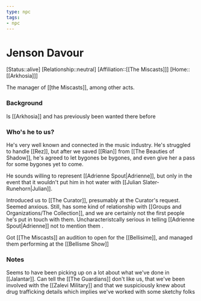 ```yaml
---
type: npc
tags: 
- npc
---
```


# Jenson Davour
[Status::alive]
[Relationship::neutral]
[Affiliation::[[The Miscasts]]]
[Home:: [[Arkhosia]]]

The manager of [[the Miscasts]], among other acts.

### Background
Is [[Arkhosia]] and has previously been wanted there before

### Who's he to us? 
He's very well known and connected in the music industry. He's struggled to handle [[Rez]], but after we saved [[Rian]] from [[The Beauties of Shadow]], he's agreed to let bygones be bygones, and even give her a pass for some bygones yet to come. 

He sounds willing to represent [[Adrienne Spout|Adrienne]], but only in the event that it wouldn't put him in hot water with [[Julian Slater-Runehorn|Julian]]. 

Introduced us to [[The Curator]], presumably at the Curator's request. Seemed anxious. Still, has some kind of relationship with [[Groups and Organizations/The Collection]], and we are certainly not the first people he's put in touch with them. Uncharacteristcally serious in telling [[Adrienne Spout|Adrienne]] not to mention them . 

Got [[The Miscasts]] an audition to open for the [[Bellisime]], and managed them performing at the [[Bellisme Show]] 

### Notes
Seems to have been picking up on a lot about what we've done in [[Jalantar]]. Can tell the [[The Guardians]] don't like us, that we've been involved with the [[Zalevi Military]] and that we suspiciously knew about drug trafficking details which implies we've worked with some sketchy folks
